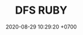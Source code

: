 ---
layout: teamCard
permalink: /team/:title.html
categories: surjohto042024 norteMayo partido2 partido3  partido4 partido5 partido6 partido7 partido8 partido9 partido10 partido11
maincover: /assets/logos/BDLF.png
puntosLJMAYO24: 0
date: 2020-08-29 10:29:20 +0700
title: DFS RUBY
tag: johto042024
color: black
puntosLJ202404: 12
grupo: sur
background: '#F16C38'
cover: /assets/backCard.png
team: TEAM SATISFACTION
abr: HG
p2: DFS RUBY
pp2: NO SMITE
p3:  DFS RUBY
pp3: JAS
p4:  DFS RUBY
r4: 0
rr4: 3
pp4: DFS DMD
p5:  DFS RUBY
pp5: T. SATISFACTION
p6:  DFS RUBY
pp6: S.VANGUARD
p7:  DFS RUBY
pp7: HGO
p8:  DFS RUBY
pp8: HG REGIOS
p9:  DFS RUBY
pp9: ZODIAC
p10: DFS RUBY
pp10: MBO
p11:  DFS RUBY
pp11: LAST BREATH
---